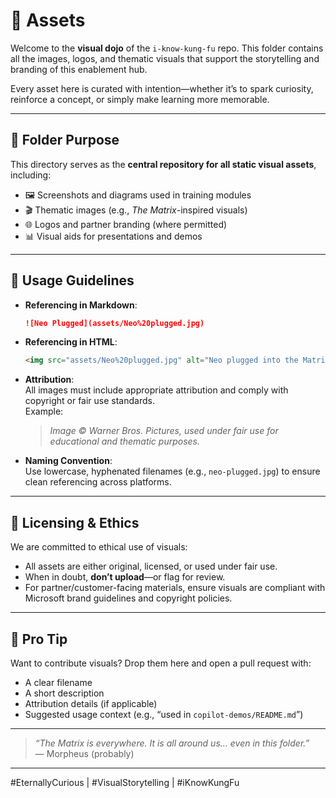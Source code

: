 # 🧰 Assets

Welcome to the **visual dojo** of the `i-know-kung-fu` repo. This folder contains all the images, logos, and thematic visuals that support the storytelling and branding of this enablement hub.

Every asset here is curated with intention—whether it’s to spark curiosity, reinforce a concept, or simply make learning more memorable.

---

## 📁 Folder Purpose

This directory serves as the **central repository for all static visual assets**, including:

- 🖼️ Screenshots and diagrams used in training modules  
- 🎬 Thematic images (e.g., *The Matrix*-inspired visuals)  
- 🌐 Logos and partner branding (where permitted)  
- 📊 Visual aids for presentations and demos  

---

## 🧾 Usage Guidelines

- **Referencing in Markdown**:  
  ```markdown
  ![Neo Plugged](assets/Neo%20plugged.jpg)
  ```

- **Referencing in HTML**:  
  ```html
  <img src="assets/Neo%20plugged.jpg" alt="Neo plugged into the Matrix" width="600"/>
  ```

- **Attribution**:  
  All images must include appropriate attribution and comply with copyright or fair use standards.  
  Example:  
  > _Image © Warner Bros. Pictures, used under fair use for educational and thematic purposes._

- **Naming Convention**:  
  Use lowercase, hyphenated filenames (e.g., `neo-plugged.jpg`) to ensure clean referencing across platforms.

---

## 🔐 Licensing & Ethics

We are committed to ethical use of visuals:
- All assets are either original, licensed, or used under fair use.
- When in doubt, **don’t upload**—or flag for review.
- For partner/customer-facing materials, ensure visuals are compliant with Microsoft brand guidelines and copyright policies.

---

## 🧠 Pro Tip

Want to contribute visuals? Drop them here and open a pull request with:
- A clear filename  
- A short description  
- Attribution details (if applicable)  
- Suggested usage context (e.g., “used in `copilot-demos/README.md`”)

---

> _“The Matrix is everywhere. It is all around us… even in this folder.”_  
> — Morpheus (probably)

---

#EternallyCurious | #VisualStorytelling | #iKnowKungFu
